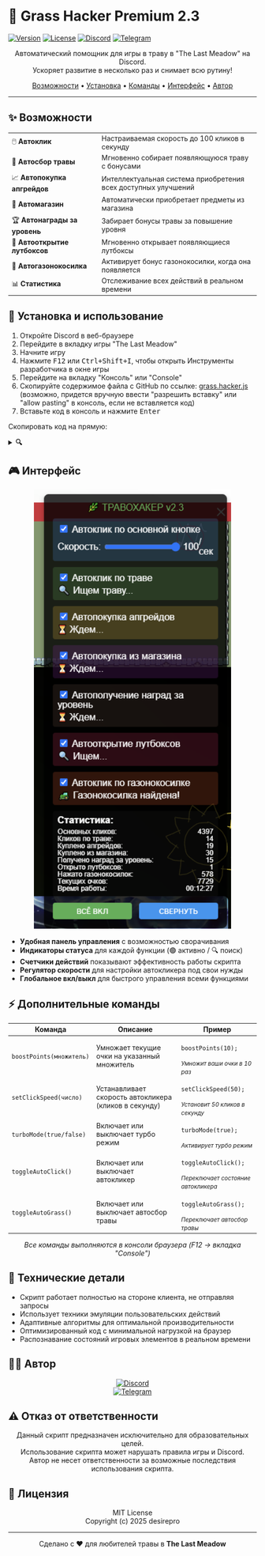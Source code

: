 # 🌿 Grass Hacker Premium 2.3

[![Version](https://img.shields.io/badge/версия-2.3-brightgreen.svg)](https://github.com/DeftSolutions-dev/The-Last-Meadow-Discord)
[![License](https://img.shields.io/badge/лицензия-MIT-blue.svg)](https://github.com/DeftSolutions-dev/The-Last-Meadow-Discord/blob/main/LICENSE)
[![Discord](https://img.shields.io/badge/Discord-desirepro-7289DA?logo=discord&logoColor=white)](https://discord.com/users/379564899371581441)
[![Telegram](https://img.shields.io/badge/Telegram-desirepro-26A5E4?logo=telegram&logoColor=white)](https://t.me/desirepro)

<p align="center">Автоматический помощник для игры в траву в "The Last Meadow" на Discord.<br>Ускоряет развитие в несколько раз и снимает всю рутину!</p>

<p align="center">
  <a href="#-возможности">Возможности</a> •
  <a href="#-установка-и-использование">Установка</a> •
  <a href="#%EF%B8%8F-дополнительные-команды">Команды</a> •
  <a href="#-интерфейс">Интерфейс</a> •
  <a href="#-автор">Автор</a>
</p>

<hr>

## ✨ Возможности

<table>
  <tr>
    <td>🖱️ <b>Автоклик</b></td>
    <td>Настраиваемая скорость до 100 кликов в секунду</td>
  </tr>
  <tr>
    <td>🌿 <b>Автосбор травы</b></td>
    <td>Мгновенно собирает появляющуюся траву с бонусами</td>
  </tr>
  <tr>
    <td>📈 <b>Автопокупка апгрейдов</b></td>
    <td>Интеллектуальная система приобретения всех доступных улучшений</td>
  </tr>
  <tr>
    <td>🛒 <b>Автомагазин</b></td>
    <td>Автоматически приобретает предметы из магазина</td>
  </tr>
  <tr>
    <td>🏆 <b>Автонаграды за уровень</b></td>
    <td>Забирает бонусы травы за повышение уровня</td>
  </tr>
  <tr>
    <td>🎁 <b>Автооткрытие лутбоксов</b></td>
    <td>Мгновенно открывает появляющиеся лутбоксы</td>
  </tr>
  <tr>
    <td>🚜 <b>Автогазонокосилка</b></td>
    <td>Активирует бонус газонокосилки, когда она появляется</td>
  </tr>
  <tr>
    <td>📊 <b>Статистика</b></td>
    <td>Отслеживание всех действий в реальном времени</td>
  </tr>
</table>

## 🚀 Установка и использование

1. Откройте Discord в веб-браузере
2. Перейдите в вкладку игры "The Last Meadow"
3. Начните игру
4. Нажмите <kbd>F12</kbd> или <kbd>Ctrl+Shift+I</kbd>, чтобы открыть Инструменты разработчика в окне игры
5. Перейдите на вкладку "Консоль" или "Console"
6. Скопируйте содержимое файла с GitHub по ссылке: [grass.hacker.js](https://raw.githubusercontent.com/DeftSolutions-dev/The-Last-Meadow-Discord/main/grass.hacker.js)
   (возможно, придется вручную ввести "разрешить вставку" или "allow pasting" в консоль, если не вставляется код)
7. Вставьте код в консоль и нажмите <kbd>Enter</kbd>

Скопировать код на прямую:
<details>
  <summary><b>🔍</b></summary>
  
  ```javascript
  (function() {
    let config = {
        mainClickSpeed: 20,
        upgradeCheck: 500, 
        weedCheck: 100, 
        lootboxCheck: 300, 
        lawnmowerCheck: 300,
        shopCheck: 500,
        levelRewardCheck: 500,
        enabled: true,
        autoShopEnabled: true,
        autoLevelRewardEnabled: true
    };

    let intervals = {
        mainClick: null,
        upgradeCheck: null,
        weedCheck: null,
        lootboxCheck: null,
        lawnmowerCheck: null,
        shopCheck: null,
        levelRewardCheck: null,
        statsUpdate: null
    };

    let stats = {
        mainClicks: 0,
        weedClicks: 0,
        upgradesBought: 0,
        lootboxesOpened: 0,
        lawnmowersClicked: 0,
        shopItemsBought: 0,
        levelRewardsClaimed: 0,
        pointsEarned: 0,
        startTime: Date.now()
    };

    function clickMainButton() {
        const mainButton = document.querySelector('.default__9026a.logo_cf3f70');
        if (mainButton) {
            const event = new MouseEvent('click', {
                view: window,
                bubbles: true,
                cancelable: true
            });
            mainButton.dispatchEvent(event);
            stats.mainClicks++;
            return true;
        }
        return false;
    }

    function clickWeed() {
        const weedButton = document.querySelector('.clickable_fa03d7');
        if (weedButton) {
            const event = new MouseEvent('click', {
                view: window,
                bubbles: true,
                cancelable: true
            });
            weedButton.dispatchEvent(event);
            stats.weedClicks++;
            return true;
        }
        return false;
    }

    function checkAndBuyUpgrades() {
        const pointsElement = document.querySelector('.pointsValue__7a0c3');
        if (!pointsElement) return false;
        
        const currentPoints = parseInt(pointsElement.textContent.replace(/[^\d]/g, ''));
        const upgradeButtons = document.querySelectorAll('.clickerButton_e9638b.upgrade__75ed5');
        
        for (const button of upgradeButtons) {
            const priceElement = button.querySelector('.text__73a39');
            if (!priceElement) continue;
            
            const price = parseInt(priceElement.textContent.replace(/[^\d]/g, ''));
            
            if (!isNaN(price) && currentPoints >= price) {
                button.classList.remove('disabled_e9638b');
                button.classList.add('enabled_e9638b');
                button.style.pointerEvents = 'auto';
                button.style.opacity = '1';
                
                const event = new MouseEvent('click', {
                    view: window,
                    bubbles: true,
                    cancelable: true
                });
                button.dispatchEvent(event);
                stats.upgradesBought++;
                
                setTimeout(() => {
                    const pointsAfter = document.querySelector('.pointsValue__7a0c3');
                    if (pointsAfter) {
                        const pointsValue = parseInt(pointsAfter.textContent.replace(/[^\d]/g, ''));
                        stats.pointsEarned = Math.max(stats.pointsEarned, pointsValue);
                    }
                }, 100);
                
                return true;
            }
        }
        
        return false;
    }

    function checkAndBuyShopItems() {
        if (!config.autoShopEnabled) return false;
        
        const pointsElement = document.querySelector('.pointsValue__7a0c3');
        if (!pointsElement) return false;
        
        const currentPoints = parseInt(pointsElement.textContent.replace(/[^\d]/g, ''));
        const shopItems = document.querySelectorAll('.primaryShop__7a0c3 .clickerButton_e9638b');
        
        for (const item of shopItems) {
            const priceElement = item.querySelector('.text__73a39');
            if (!priceElement) continue;
            
            const price = parseInt(priceElement.textContent.replace(/[^\d]/g, ''));
            
            if (!isNaN(price) && currentPoints >= price) {
                item.classList.remove('disabled_e9638b');
                item.classList.add('enabled_e9638b');
                item.style.pointerEvents = 'auto';
                item.style.opacity = '1';
                
                const event = new MouseEvent('click', {
                    view: window,
                    bubbles: true,
                    cancelable: true
                });
                item.dispatchEvent(event);
                stats.shopItemsBought++;
                
                setTimeout(() => {
                    const pointsAfter = document.querySelector('.pointsValue__7a0c3');
                    if (pointsAfter) {
                        const pointsValue = parseInt(pointsAfter.textContent.replace(/[^\d]/g, ''));
                        stats.pointsEarned = Math.max(stats.pointsEarned, pointsValue);
                    }
                }, 100);
                
                return true;
            }
        }
        
        return false;
    }

    function claimLevelReward() {
        if (!config.autoLevelRewardEnabled) return false;
        
        const rewardButton = document.querySelector('.leveling__8e695 .claimButton__8e695');
        if (rewardButton) {
            const event = new MouseEvent('click', {
                view: window,
                bubbles: true,
                cancelable: true
            });
            rewardButton.dispatchEvent(event);
            stats.levelRewardsClaimed++;
            return true;
        }
        return false;
    }

    function clickLootbox() {
        const lootbox = document.querySelector('.lootbox_cb9930 .default__9026a');
        if (lootbox) {
            const event = new MouseEvent('click', {
                view: window,
                bubbles: true,
                cancelable: true
            });
            lootbox.dispatchEvent(event);
            stats.lootboxesOpened++;
            return true;
        }
        return false;
    }

    function clickLawnmower() {
        const lawnmower = document.querySelector('.lawnmower__78658');
        if (lawnmower) {
            const event = new MouseEvent('click', {
                view: window,
                bubbles: true,
                cancelable: true
            });
            lawnmower.dispatchEvent(event);
            stats.lawnmowersClicked++;
            return true;
        }
        return false;
    }

    function setupEventInterception() {
        const originalAddEventListener = EventTarget.prototype.addEventListener;
        EventTarget.prototype.addEventListener = function(type, listener, options) {
            if (type === 'click') {
                const enhancedListener = function(event) {
                    listener.call(this, event);
                    
                    if ((this.classList && (this.classList.contains('upgrade__75ed5') || this.classList.contains('item__4b373')))) {
                        setTimeout(() => {
                            this.classList.remove('disabled_e9638b');
                            this.classList.add('enabled_e9638b');
                            this.style.pointerEvents = 'auto';
                            this.style.opacity = '1';
                        }, 10);
                    }
                };
                
                return originalAddEventListener.call(this, type, enhancedListener, options);
            } else {
                return originalAddEventListener.call(this, type, listener, options);
            }
        };
        
        const originalXHROpen = XMLHttpRequest.prototype.open;
        const originalXHRSend = XMLHttpRequest.prototype.send;
        
        XMLHttpRequest.prototype.open = function(method, url) {
            this._hackUrl = url;
            return originalXHROpen.apply(this, arguments);
        };
        
        XMLHttpRequest.prototype.send = function(data) {
            return originalXHRSend.apply(this, arguments);
        };
    }

    function createControlPanel() {
        const panel = document.createElement('div');
        panel.id = 'travaHackPanel';
        panel.style.cssText = `
            position: fixed;
            top: 10px;
            right: 10px;
            background: rgba(0, 0, 0, 0.8);
            color: white;
            padding: 15px;
            border-radius: 8px;
            z-index: 9999;
            font-family: sans-serif;
            width: 280px;
            box-shadow: 0 4px 8px rgba(0,0,0,0.3);
        `;
        
        panel.innerHTML = `
            <h2 style="margin: 0 0 10px; text-align: center; color: #4CAF50;">🌿 ТРАВОХАКЕР v2.3</h2>
            
            <div style="background: rgba(33, 150, 243, 0.2); padding: 8px; margin-bottom: 10px; border-radius: 4px;">
                <label style="display: block; margin-bottom: 5px;">
                    <input id="hack-toggle-main" type="checkbox" checked> Автоклик по основной кнопке
                </label>
                <div style="display: flex; align-items: center;">
                    <span>Скорость: </span>
                    <input id="hack-main-speed" type="range" min="1" max="100" value="${config.mainClickSpeed}" style="flex-grow: 1; margin: 0 5px;">
                    <span id="hack-main-speed-value">${config.mainClickSpeed}</span>/сек
                </div>
            </div>
            
            <div style="background: rgba(76, 175, 80, 0.2); padding: 8px; margin-bottom: 10px; border-radius: 4px;">
                <label style="display: block; margin-bottom: 5px;">
                    <input id="hack-toggle-weed" type="checkbox" checked> Автоклик по траве
                </label>
                <span id="hack-weed-status">🔍 Ищем траву...</span>
            </div>
            
            <div style="background: rgba(255, 193, 7, 0.2); padding: 8px; margin-bottom: 10px; border-radius: 4px;">
                <label style="display: block; margin-bottom: 5px;">
                    <input id="hack-toggle-upgrade" type="checkbox" checked> Автопокупка апгрейдов
                </label>
                <span id="hack-upgrade-status">⏳ Ждем возможности купить...</span>
            </div>

            <div style="background: rgba(156, 39, 176, 0.2); padding: 8px; margin-bottom: 10px; border-radius: 4px;">
                <label style="display: block; margin-bottom: 5px;">
                    <input id="hack-toggle-shop" type="checkbox" checked> Автопокупка из магазина
                </label>
                <span id="hack-shop-status">⏳ Ждем возможности купить...</span>
            </div>

            <div style="background: rgba(121, 85, 72, 0.2); padding: 8px; margin-bottom: 10px; border-radius: 4px;">
                <label style="display: block; margin-bottom: 5px;">
                    <input id="hack-toggle-level-reward" type="checkbox" checked> Автополучение наград за уровень
                </label>
                <span id="hack-level-reward-status">⏳ Ждем возможности получить...</span>
            </div>

            <div style="background: rgba(233, 30, 99, 0.2); padding: 8px; margin-bottom: 10px; border-radius: 4px;">
                <label style="display: block; margin-bottom: 5px;">
                    <input id="hack-toggle-lootbox" type="checkbox" checked> Автооткрытие лутбоксов
                </label>
                <span id="hack-lootbox-status">🎁 Ищем лутбоксы...</span>
            </div>

            <div style="background: rgba(255, 87, 34, 0.2); padding: 8px; margin-bottom: 10px; border-radius: 4px;">
                <label style="display: block; margin-bottom: 5px;">
                    <input id="hack-toggle-lawnmower" type="checkbox" checked> Автоклик по газонокосилке
                </label>
                <span id="hack-lawnmower-status">🚜 Ищем газонокосилку...</span>
            </div>
            
            <div style="background: rgba(33, 33, 33, 0.2); padding: 8px; border-radius: 4px;">
                <div style="margin-bottom: 5px; font-weight: bold;">Статистика:</div>
                <div style="display: flex; justify-content: space-between; font-size: 12px;">
                    <span>Основных кликов:</span>
                    <span id="hack-stats-main-clicks">0</span>
                </div>
                <div style="display: flex; justify-content: space-between; font-size: 12px;">
                    <span>Кликов по траве:</span>
                    <span id="hack-stats-weed-clicks">0</span>
                </div>
                <div style="display: flex; justify-content: space-between; font-size: 12px;">
                    <span>Куплено апгрейдов:</span>
                    <span id="hack-stats-upgrades">0</span>
                </div>
                <div style="display: flex; justify-content: space-between; font-size: 12px;">
                    <span>Куплено из магазина:</span>
                    <span id="hack-stats-shop-items">0</span>
                </div>
                <div style="display: flex; justify-content: space-between; font-size: 12px;">
                    <span>Получено наград за уровень:</span>
                    <span id="hack-stats-level-rewards">0</span>
                </div>
                <div style="display: flex; justify-content: space-between; font-size: 12px;">
                    <span>Открыто лутбоксов:</span>
                    <span id="hack-stats-lootboxes">0</span>
                </div>
                <div style="display: flex; justify-content: space-between; font-size: 12px;">
                    <span>Нажато газонокосилок:</span>
                    <span id="hack-stats-lawnmowers">0</span>
                </div>
                <div style="display: flex; justify-content: space-between; font-size: 12px;">
                    <span>Текущих очков:</span>
                    <span id="hack-stats-points">0</span>
                </div>
                <div style="display: flex; justify-content: space-between; font-size: 12px;">
                    <span>Время работы:</span>
                    <span id="hack-stats-time">00:00:00</span>
                </div>
            </div>
            
            <div style="margin-top: 10px; display: flex; justify-content: space-between;">
                <button id="hack-toggle-all" style="width: 48%; padding: 5px; background: #4CAF50; color: white; border: none; border-radius: 4px; cursor: pointer;">ВСЁ ВКЛ</button>
                <button id="hack-panel-toggle" style="width: 48%; padding: 5px; background: #2196F3; color: white; border: none; border-radius: 4px; cursor: pointer;">СВЕРНУТЬ</button>
            </div>
        `;
        
        document.body.appendChild(panel);
        setupPanelHandlers();
        intervals.statsUpdate = setInterval(updateStats, 1000);
        
        return panel;
    }

    function setupPanelHandlers() {
        const mainToggle = document.getElementById('hack-toggle-main');
        mainToggle.addEventListener('change', function() {
            if (this.checked) {
                startMainClicker();
            } else {
                stopMainClicker();
            }
        });
        
        const mainSpeed = document.getElementById('hack-main-speed');
        const mainSpeedValue = document.getElementById('hack-main-speed-value');
        mainSpeed.addEventListener('input', function() {
            config.mainClickSpeed = parseInt(this.value);
            mainSpeedValue.textContent = config.mainClickSpeed;
            
            if (mainToggle.checked) {
                stopMainClicker();
                startMainClicker();
            }
        });
        
        const weedToggle = document.getElementById('hack-toggle-weed');
        weedToggle.addEventListener('change', function() {
            if (this.checked) {
                startWeedClicker();
            } else {
                stopWeedClicker();
            }
        });
        
        const upgradeToggle = document.getElementById('hack-toggle-upgrade');
        upgradeToggle.addEventListener('change', function() {
            if (this.checked) {
                startUpgradeChecker();
            } else {
                stopUpgradeChecker();
            }
        });

        const shopToggle = document.getElementById('hack-toggle-shop');
        shopToggle.addEventListener('change', function() {
            config.autoShopEnabled = this.checked;
            if (this.checked) {
                startShopChecker();
            } else {
                stopShopChecker();
            }
        });

        const levelRewardToggle = document.getElementById('hack-toggle-level-reward');
        levelRewardToggle.addEventListener('change', function() {
            config.autoLevelRewardEnabled = this.checked;
            if (this.checked) {
                startLevelRewardChecker();
            } else {
                stopLevelRewardChecker();
            }
        });

        const lootboxToggle = document.getElementById('hack-toggle-lootbox');
        lootboxToggle.addEventListener('change', function() {
            if (this.checked) {
                startLootboxChecker();
            } else {
                stopLootboxChecker();
            }
        });

        const lawnmowerToggle = document.getElementById('hack-toggle-lawnmower');
        lawnmowerToggle.addEventListener('change', function() {
            if (this.checked) {
                startLawnmowerChecker();
            } else {
                stopLawnmowerChecker();
            }
        });
        
        const toggleAll = document.getElementById('hack-toggle-all');
        toggleAll.addEventListener('click', function() {
            config.enabled = !config.enabled;
            
            if (config.enabled) {
                this.textContent = "ВСЁ ВКЛ";
                this.style.background = '#4CAF50';
                
                if (mainToggle.checked) startMainClicker();
                if (weedToggle.checked) startWeedClicker();
                if (upgradeToggle.checked) startUpgradeChecker();
                if (shopToggle.checked) startShopChecker();
                if (levelRewardToggle.checked) startLevelRewardChecker();
                if (lootboxToggle.checked) startLootboxChecker();
                if (lawnmowerToggle.checked) startLawnmowerChecker();
            } else {
                this.textContent = "ВСЁ ВЫКЛ";
                this.style.background = '#F44336';
                
                stopMainClicker();
                stopWeedClicker();
                stopUpgradeChecker();
                stopShopChecker();
                stopLevelRewardChecker();
                stopLootboxChecker();
                stopLawnmowerChecker();
            }
        });
        
        const panelToggle = document.getElementById('hack-panel-toggle');
        const panel = document.getElementById('travaHackPanel');
        let isPanelCollapsed = false;
        
        panelToggle.addEventListener('click', function() {
            const children = panel.children;
            
            if (isPanelCollapsed) {
                for (let i = 0; i < children.length; i++) {
                    if (i !== 0 && i !== children.length - 1) {
                        children[i].style.display = '';
                    }
                }
                this.textContent = "СВЕРНУТЬ";
                isPanelCollapsed = false;
            } else {
                for (let i = 0; i < children.length; i++) {
                    if (i !== 0 && i !== children.length - 1) {
                        children[i].style.display = 'none';
                    }
                }
                this.textContent = "РАЗВЕРНУТЬ";
                isPanelCollapsed = true;
            }
        });
    }

    function updateStats() {
        document.getElementById('hack-stats-main-clicks').textContent = stats.mainClicks;
        document.getElementById('hack-stats-weed-clicks').textContent = stats.weedClicks;
        document.getElementById('hack-stats-upgrades').textContent = stats.upgradesBought;
        document.getElementById('hack-stats-shop-items').textContent = stats.shopItemsBought;
        document.getElementById('hack-stats-level-rewards').textContent = stats.levelRewardsClaimed;
        document.getElementById('hack-stats-lootboxes').textContent = stats.lootboxesOpened;
        document.getElementById('hack-stats-lawnmowers').textContent = stats.lawnmowersClicked;
        
        const pointsElement = document.querySelector('.pointsValue__7a0c3');
        if (pointsElement) {
            const currentPoints = parseInt(pointsElement.textContent.replace(/[^\d]/g, ''));
            document.getElementById('hack-stats-points').textContent = currentPoints;
            stats.pointsEarned = Math.max(stats.pointsEarned, currentPoints);
        }
        
        const runTime = Math.floor((Date.now() - stats.startTime) / 1000);
        const hours = Math.floor(runTime / 3600).toString().padStart(2, '0');
        const minutes = Math.floor((runTime % 3600) / 60).toString().padStart(2, '0');
        const seconds = Math.floor(runTime % 60).toString().padStart(2, '0');
        document.getElementById('hack-stats-time').textContent = `${hours}:${minutes}:${seconds}`;
        
        const weedButton = document.querySelector('.clickable_fa03d7');
        document.getElementById('hack-weed-status').textContent = 
            weedButton ? '🌿 Трава найдена!' : '🔍 Ищем траву...';
        
        const pointsVal = document.querySelector('.pointsValue__7a0c3');
        const upgradeButtons = document.querySelectorAll('.clickerButton_e9638b.upgrade__75ed5');
        let canBuyAny = false;
        
        if (pointsVal && upgradeButtons.length > 0) {
            const currentPoints = parseInt(pointsVal.textContent.replace(/[^\d]/g, ''));
            
            for (const button of upgradeButtons) {
                const priceElement = button.querySelector('.text__73a39');
                if (!priceElement) continue;
                
                const price = parseInt(priceElement.textContent.replace(/[^\d]/g, ''));
                if (!isNaN(price) && currentPoints >= price) {
                    canBuyAny = true;
                    break;
                }
            }
        }
        
        document.getElementById('hack-upgrade-status').textContent = 
            canBuyAny ? '💰 Можно купить апгрейд!' : '⏳ Ждем...';
            
        const shopItems = document.querySelectorAll('.primaryShop__7a0c3 .clickerButton_e9638b');
        let canBuyShopItem = false;
        
        if (pointsVal && shopItems.length > 0) {
            const currentPoints = parseInt(pointsVal.textContent.replace(/[^\d]/g, ''));
            
            for (const item of shopItems) {
                const priceElement = item.querySelector('.text__73a39');
                if (!priceElement) continue;
                
                const price = parseInt(priceElement.textContent.replace(/[^\d]/g, ''));
                if (!isNaN(price) && currentPoints >= price) {
                    canBuyShopItem = true;
                    break;
                }
            }
        }
        
        document.getElementById('hack-shop-status').textContent = 
            canBuyShopItem ? '🛒 Можно купить предмет!' : '⏳ Ждем...';
        
        const levelReward = document.querySelector('.leveling__8e695 .claimButton__8e695');
        document.getElementById('hack-level-reward-status').textContent = 
            levelReward ? '🏆 Можно получить награду!' : '⏳ Ждем...';
            
        const lootbox = document.querySelector('.lootbox_cb9930');
        document.getElementById('hack-lootbox-status').textContent = 
            lootbox ? '🎁 Лутбокс найден!' : '🔍 Ищем...';
            
        const lawnmower = document.querySelector('.lawnmower__78658');
        document.getElementById('hack-lawnmower-status').textContent = 
            lawnmower ? '🚜 Газонокосилка найдена!' : '🔍 Ищем...';
    }
    
    function startMainClicker() {
        if (intervals.mainClick) clearInterval(intervals.mainClick);
        
        const interval = Math.floor(1000 / config.mainClickSpeed);
        intervals.mainClick = setInterval(() => {
            if (config.enabled) clickMainButton();
        }, interval);
    }
    
    function stopMainClicker() {
        if (intervals.mainClick) {
            clearInterval(intervals.mainClick);
            intervals.mainClick = null;
        }
    }
    
    function startWeedClicker() {
        if (intervals.weedCheck) clearInterval(intervals.weedCheck);
        
        intervals.weedCheck = setInterval(() => {
            if (config.enabled) clickWeed();
        }, config.weedCheck);
    }
    
    function stopWeedClicker() {
        if (intervals.weedCheck) {
            clearInterval(intervals.weedCheck);
            intervals.weedCheck = null;
        }
    }
    
    function startUpgradeChecker() {
        if (intervals.upgradeCheck) clearInterval(intervals.upgradeCheck);
        
        intervals.upgradeCheck = setInterval(() => {
            if (config.enabled) checkAndBuyUpgrades();
        }, config.upgradeCheck);
    }
    
    function stopUpgradeChecker() {
        if (intervals.upgradeCheck) {
            clearInterval(intervals.upgradeCheck);
            intervals.upgradeCheck = null;
        }
    }
    
    function startShopChecker() {
        if (intervals.shopCheck) clearInterval(intervals.shopCheck);
        
        intervals.shopCheck = setInterval(() => {
            if (config.enabled && config.autoShopEnabled) checkAndBuyShopItems();
        }, config.shopCheck);
    }
    
    function stopShopChecker() {
        if (intervals.shopCheck) {
            clearInterval(intervals.shopCheck);
            intervals.shopCheck = null;
        }
    }

    function startLevelRewardChecker() {
        if (intervals.levelRewardCheck) clearInterval(intervals.levelRewardCheck);
        
        intervals.levelRewardCheck = setInterval(() => {
            if (config.enabled && config.autoLevelRewardEnabled) claimLevelReward();
        }, config.levelRewardCheck);
    }
    
    function stopLevelRewardChecker() {
        if (intervals.levelRewardCheck) {
            clearInterval(intervals.levelRewardCheck);
            intervals.levelRewardCheck = null;
        }
    }
    
    function startLootboxChecker() {
        if (intervals.lootboxCheck) clearInterval(intervals.lootboxCheck);
        
        intervals.lootboxCheck = setInterval(() => {
            if (config.enabled) clickLootbox();
        }, config.lootboxCheck);
    }
    
    function stopLootboxChecker() {
        if (intervals.lootboxCheck) {
            clearInterval(intervals.lootboxCheck);
            intervals.lootboxCheck = null;
        }
    }
    
    function startLawnmowerChecker() {
        if (intervals.lawnmowerCheck) clearInterval(intervals.lawnmowerCheck);
        
        intervals.lawnmowerCheck = setInterval(() => {
            if (config.enabled) clickLawnmower();
        }, config.lawnmowerCheck);
    }
    
    function stopLawnmowerChecker() {
        if (intervals.lawnmowerCheck) {
            clearInterval(intervals.lawnmowerCheck);
            intervals.lawnmowerCheck = null;
        }
    }
    
    function stopAllProcesses() {
        stopMainClicker();
        stopWeedClicker();
        stopUpgradeChecker();
        stopShopChecker();
        stopLevelRewardChecker();
        stopLootboxChecker();
        stopLawnmowerChecker();
        
        if (intervals.statsUpdate) {
            clearInterval(intervals.statsUpdate);
            intervals.statsUpdate = null;
        }
    }
    
    function enableAllButtons() {
        const upgradeButtons = document.querySelectorAll('.clickerButton_e9638b.upgrade__75ed5');
        upgradeButtons.forEach(button => {
            button.classList.remove('disabled_e9638b');
            button.classList.add('enabled_e9638b');
            button.style.pointerEvents = 'auto';
            button.style.opacity = '1';
        });
        
        const shopItems = document.querySelectorAll('.primaryShop__7a0c3 .clickerButton_e9638b');
        shopItems.forEach(item => {
            item.classList.remove('disabled_e9638b');
            item.classList.add('enabled_e9638b');
            item.style.pointerEvents = 'auto';
            item.style.opacity = '1';
        });
    }
    
    window.boostPoints = function(multiplier = 10) {
        const pointsElement = document.querySelector('.pointsValue__7a0c3');
        if (!pointsElement) return false;
        
        const currentPoints = parseInt(pointsElement.textContent.replace(/[^\d]/g, ''));
        const newPoints = currentPoints * multiplier;
        pointsElement.textContent = newPoints.toString();
        return true;
    };
    
    window.setClickSpeed = function(clicksPerSecond) {
        if (isNaN(clicksPerSecond) || clicksPerSecond < 1) return false;
        
        config.mainClickSpeed = clicksPerSecond;
        
        const speedSlider = document.getElementById('hack-main-speed');
        const speedValue = document.getElementById('hack-main-speed-value');
        if (speedSlider && speedValue) {
            speedSlider.value = clicksPerSecond;
            speedValue.textContent = clicksPerSecond;
        }
        
        if (intervals.mainClick) {
            stopMainClicker();
            startMainClicker();
        }
        
        return true;
    };

    window.turboMode = function(enable = true) {
        if (enable) {
            config.weedCheck = 50;
            config.upgradeCheck = 200;
            config.shopCheck = 200;
            config.levelRewardCheck = 200;
            config.lootboxCheck = 100;
            config.lawnmowerCheck = 100;
        } else {
            config.weedCheck = 100;
            config.upgradeCheck = 500;
            config.shopCheck = 500;
            config.levelRewardCheck = 500;
            config.lootboxCheck = 300;
            config.lawnmowerCheck = 300;
        }
        
        stopWeedClicker();
        stopUpgradeChecker();
        stopShopChecker();
        stopLevelRewardChecker();
        stopLootboxChecker();
        stopLawnmowerChecker();
        
        if (document.getElementById('hack-toggle-weed').checked) startWeedClicker();
        if (document.getElementById('hack-toggle-upgrade').checked) startUpgradeChecker();
        if (document.getElementById('hack-toggle-shop').checked) startShopChecker();
        if (document.getElementById('hack-toggle-level-reward').checked) startLevelRewardChecker();
        if (document.getElementById('hack-toggle-lootbox').checked) startLootboxChecker();
        if (document.getElementById('hack-toggle-lawnmower').checked) startLawnmowerChecker();
        
        return true;
    };

    function initialize() {
        console.log('%c ТРАВА-ХАКЕР ПРЕМИУМ V2.3 ', 'background: linear-gradient(to right, #4CAF50, #2196F3); color: white; font-size: 14px; padding: 8px; border-radius: 4px;');
        
        setupEventInterception();
        createControlPanel();
        
        startMainClicker();
        startWeedClicker();
        startUpgradeChecker();
        startShopChecker();
        startLevelRewardChecker();
        startLootboxChecker();
        startLawnmowerChecker();
        
        window.addEventListener('beforeunload', stopAllProcesses);
    }
    
    initialize();
})();
  ```
</details>

## 🎮 Интерфейс

<p align="center">
  <img src="https://raw.githubusercontent.com/DeftSolutions-dev/The-Last-Meadow-Discord/main/image.png" alt="Панель управления" width="400">
</p>

- **Удобная панель управления** с возможностью сворачивания
- **Индикаторы статуса** для каждой функции (🟢 активно / 🔍 поиск)
- **Счетчики действий** показывают эффективность работы скрипта
- **Регулятор скорости** для настройки автокликера под свои нужды
- **Глобальное вкл/выкл** для быстрого управления всеми функциями

## ⚡ Дополнительные команды

<div align="center">
<table>
  <thead>
    <tr>
      <th>Команда</th>
      <th>Описание</th>
      <th>Пример</th>
    </tr>
  </thead>
  <tbody>
    <tr>
      <td><code>boostPoints(множитель)</code></td>
      <td>Умножает текущие очки на указанный множитель</td>
      <td>
        <pre><code>boostPoints(10);</code></pre>
        <small><i>Умножит ваши очки в 10 раз</i></small>
      </td>
    </tr>
    <tr>
      <td><code>setClickSpeed(число)</code></td>
      <td>Устанавливает скорость автокликера (кликов в секунду)</td>
      <td>
        <pre><code>setClickSpeed(50);</code></pre>
        <small><i>Установит 50 кликов в секунду</i></small>
      </td>
    </tr>
    <tr>
      <td><code>turboMode(true/false)</code></td>
      <td>Включает или выключает турбо режим</td>
      <td>
        <pre><code>turboMode(true);</code></pre>
        <small><i>Активирует турбо режим</i></small>
      </td>
    </tr>
    <tr>
      <td><code>toggleAutoClick()</code></td>
      <td>Включает или выключает автокликер</td>
      <td>
        <pre><code>toggleAutoClick();</code></pre>
        <small><i>Переключает состояние автокликера</i></small>
      </td>
    </tr>
    <tr>
      <td><code>toggleAutoGrass()</code></td>
      <td>Включает или выключает автосбор травы</td>
      <td>
        <pre><code>toggleAutoGrass();</code></pre>
        <small><i>Переключает автосбор травы</i></small>
      </td>
    </tr>
  </tbody>
</table>
</div>

<p align="center"><i>Все команды выполняются в консоли браузера (F12 → вкладка "Console")</i></p>

## 🔧 Технические детали

- Скрипт работает полностью на стороне клиента, не отправляя запросы
- Использует техники эмуляции пользовательских действий
- Адаптивные алгоритмы для оптимальной производительности
- Оптимизированный код с минимальной нагрузкой на браузер
- Распознавание состояний игровых элементов в реальном времени

## 👨‍💻 Автор

<p align="center">
  <a href="https://discord.com/users/379564899371581441">
    <img src="https://img.shields.io/badge/Discord-desirepro%20%28379564899371581441%29-5865F2?style=for-the-badge&logo=discord&logoColor=white" alt="Discord">
  </a>
  <br>
  <a href="https://t.me/desirepro">
    <img src="https://img.shields.io/badge/Telegram-desirepro-26A5E4?style=for-the-badge&logo=telegram&logoColor=white" alt="Telegram">
  </a>
</p>

## ⚠️ Отказ от ответственности

<p align="center">
  Данный скрипт предназначен исключительно для образовательных целей.<br>
  Использование скрипта может нарушать правила игры и Discord.<br>
  Автор не несет ответственности за возможные последствия использования скрипта.
</p>

## 📜 Лицензия

<p align="center">
  MIT License<br>
  Copyright (c) 2025 desirepro
</p>

<hr>

<p align="center">
  Сделано с ❤️ для любителей травы в <b>The Last Meadow</b>
</p>
